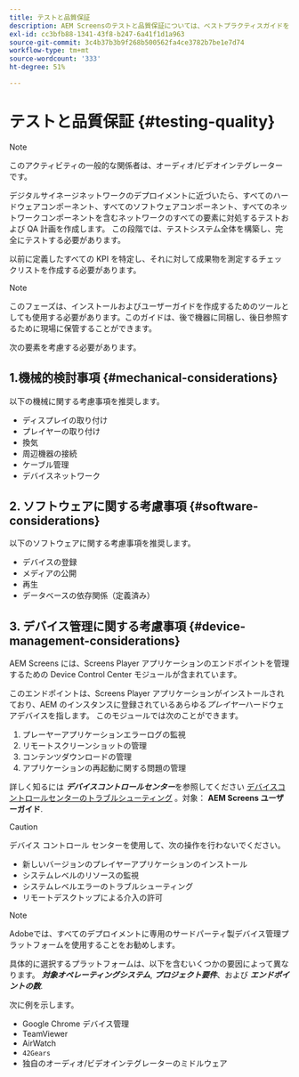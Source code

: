 ```yaml
---
title: テストと品質保証
description: AEM Screensのテストと品質保証については、ベストプラクティスガイドを参照してください。
exl-id: cc3bfb88-1341-43f8-b247-6a41f1d1a963
source-git-commit: 3c4b37b3b9f268b500562fa4ce3782b7be1e7d74
workflow-type: tm+mt
source-wordcount: '333'
ht-degree: 51%

---
```


# テストと品質保証 {#testing-quality}

>[!NOTE]
>このアクティビティの一般的な関係者は、オーディオ/ビデオインテグレーターです。

デジタルサイネージネットワークのデプロイメントに近づいたら、すべてのハードウェアコンポーネント、すべてのソフトウェアコンポーネント、すべてのネットワークコンポーネントを含むネットワークのすべての要素に対処するテストおよび QA 計画を作成します。
この段階では、テストシステム全体を構築し、完全にテストする必要があります。

以前に定義したすべての KPI を特定し、それに対して成果物を測定するチェックリストを作成する必要があります。

>[!NOTE]
>
>このフェーズは、インストールおよびユーザーガイドを作成するためのツールとしても使用する必要があります。このガイドは、後で機器に同梱し、後日参照するために現場に保管することができます。

次の要素を考慮する必要があります。

## 1.機械的検討事項 {#mechanical-considerations}

以下の機械に関する考慮事項を推奨します。

* ディスプレイの取り付け
* プレイヤーの取り付け
* 換気
* 周辺機器の接続
* ケーブル管理
* デバイスネットワーク

## 2. ソフトウェアに関する考慮事項 {#software-considerations}

以下のソフトウェアに関する考慮事項を推奨します。

* デバイスの登録
* メディアの公開
* 再生
* データベースの依存関係（定義済み）


## 3. デバイス管理に関する考慮事項 {#device-management-considerations}

AEM Screens には、Screens Player アプリケーションのエンドポイントを管理するための Device Control Center モジュールが含まれています。

このエンドポイントは、Screens Player アプリケーションがインストールされており、AEM のインスタンスに登録されているあらゆる&#x200B;*プレイヤー*ハードウェアデバイスを指します。
このモジュールでは次のことができます。

1. プレーヤーアプリケーションエラーログの監視
1. リモートスクリーンショットの管理
1. コンテンツダウンロードの管理
1. アプリケーションの再起動に関する問題の管理

詳しく知るには ***デバイスコントロールセンター***&#x200B;を参照してください [デバイスコントロールセンターのトラブルシューティング](https://experienceleague.adobe.com/en/docs/experience-manager-screens/user-guide/troubleshooting/monitoring-screens) 。対象： **AEM Screens ユーザーガイド**.

>[!CAUTION]
>
>デバイス コントロール センターを使用して、次の操作を行わないでください。
>
>* 新しいバージョンのプレイヤーアプリケーションのインストール
>* システムレベルのリソースの監視
>* システムレベルエラーのトラブルシューティング
>* リモートデスクトップによる介入の許可


>[!NOTE]
>
> Adobeでは、すべてのデプロイメントに専用のサードパーティ製デバイス管理プラットフォームを使用することをお勧めします。

具体的に選択するプラットフォームは、以下を含むいくつかの要因によって異なります。 ***対象オペレーティングシステム***, ***プロジェクト要件***、および ***エンドポイントの数***.

次に例を示します。

* Google Chrome デバイス管理
* TeamViewer
* AirWatch
* `42Gears`
* 独自のオーディオ/ビデオインテグレーターのミドルウェア
